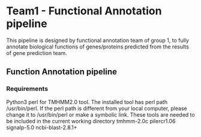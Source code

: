 # Team1 - Functional Annotation pipeline
This pipeline is designed by functional annotation team of group 1, to fully annotate biological functions of genes/proteins predicted from the results of gene prediction team. 
## Function Annotation pipeline
### Requirements
Python3
perl for TMHMM2.0 tool. The installed tool has perl path /usr/bin/perl. If the perl path is different from your local computer, please change it to /usr/bin/perl or make a symbolic link. 
These tools are needed to be included in the current working directory
tmhmm-2.0c
pilercr1.06
signalp-5.0
ncbi-blast-2.8.1+
